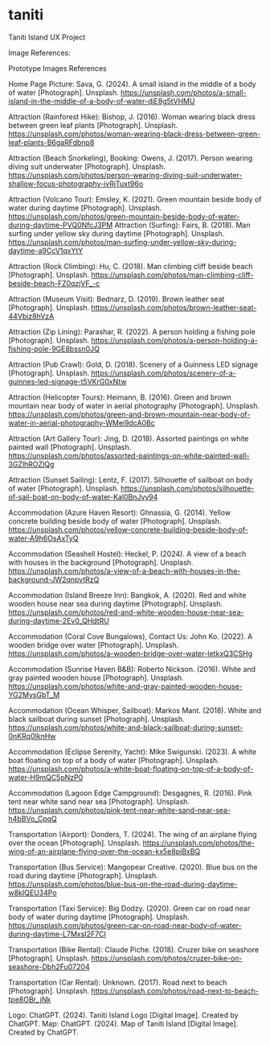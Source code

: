# taniti
Taniti Island UX Project

Image References:

Prototype Images References

Home Page Picture: Sava, G. (2024). A small island in the middle of a body of water [Photograph]. Unsplash. https://unsplash.com/photos/a-small-island-in-the-middle-of-a-body-of-water-djE8g5tVHMU

Attraction (Rainforest Hike):
Bishop, J. (2016). Woman wearing black dress between green leaf plants [Photograph]. Unsplash. https://unsplash.com/photos/woman-wearing-black-dress-between-green-leaf-plants-B6gaRFdbnp8

Attraction (Beach Snorkeling), Booking:
Owens, J. (2017). Person wearing diving suit underwater [Photograph]. Unsplash. https://unsplash.com/photos/person-wearing-diving-suit-underwater-shallow-focus-photography-ivRjTuxt96o

Attraction (Volcano Tour):
Emsley, K. (2021). Green mountain beside body of water during daytime [Photograph]. Unsplash. https://unsplash.com/photos/green-mountain-beside-body-of-water-during-daytime-PVQ0NfcJ3PM
Attraction (Surfing):
Fairs, B. (2018). Man surfing under yellow sky during daytime [Photograph]. Unsplash. https://unsplash.com/photos/man-surfing-under-yellow-sky-during-daytime-a9CcV1qxYtY

Attraction (Rock Climbing):
Hu, C. (2018). Man climbing cliff beside beach [Photograph]. Unsplash. https://unsplash.com/photos/man-climbing-cliff-beside-beach-FZ0qzjVF_-c

Attraction (Museum Visit):
Bednarz, D. (2019). Brown leather seat [Photograph]. Unsplash. https://unsplash.com/photos/brown-leather-seat-44Vbiz8hVzA

Attraction (Zip Lining):
Parashar, R. (2022). A person holding a fishing pole [Photograph]. Unsplash. https://unsplash.com/photos/a-person-holding-a-fishing-pole-9GE8bssn0JQ

Attraction (Pub Crawl):
Gold, D. (2018). Scenery of a Guinness LED signage [Photograph]. Unsplash. https://unsplash.com/photos/scenery-of-a-guinnes-led-signage-t5VKrG0xNtw

Attraction (Helicopter Tours):
Heimann, B. (2016). Green and brown mountain near body of water in aerial photography [Photograph]. Unsplash. https://unsplash.com/photos/green-and-brown-mountain-near-body-of-water-in-aerial-photography-WMei9dcA0Bc

Attraction (Art Gallery Tour):
Jing, D. (2018). Assorted paintings on white painted wall [Photograph]. Unsplash. https://unsplash.com/photos/assorted-paintings-on-white-painted-wall-3GZlhROZIQg

Attraction (Sunset Sailing):
Lentz, F. (2017). Silhouette of sailboat on body of water [Photograph]. Unsplash. https://unsplash.com/photos/silhouette-of-sail-boat-on-body-of-water-Kal0BnJvy94

Accommodation (Azure Haven Resort):
Ghnassia, G. (2014). Yellow concrete building beside body of water [Photograph]. Unsplash. https://unsplash.com/photos/yellow-concrete-building-beside-body-of-water-A9h6OsAxTyQ

Accommodation (Seashell Hostel):
Heckel, P. (2024). A view of a beach with houses in the background [Photograph]. Unsplash. https://unsplash.com/photos/a-view-of-a-beach-with-houses-in-the-background-JW2qnpvtRzQ

Accommodation (Island Breeze Inn):
Bangkok, A. (2020). Red and white wooden house near sea during daytime [Photograph]. Unsplash. https://unsplash.com/photos/red-and-white-wooden-house-near-sea-during-daytime-2Ev0_QHdtRU

Accommodation (Coral Cove Bungalows), Contact Us:
John Ko. (2022). A wooden bridge over water [Photograph]. Unsplash. https://unsplash.com/photos/a-wooden-bridge-over-water-IetkxQ3CSHg

Accommodation (Sunrise Haven B&B):
Roberto Nickson. (2016). White and gray painted wooden house [Photograph]. Unsplash. https://unsplash.com/photos/white-and-gray-painted-wooden-house-YG2MysGbT_M

Accommodation (Ocean Whisper, Sailboat):
Markos Mant. (2018). White and black sailboat during sunset [Photograph]. Unsplash. https://unsplash.com/photos/white-and-black-sailboat-during-sunset-0nKRq0IknHw

Accommodation (Eclipse Serenity, Yacht):
Mike Swigunski. (2023). A white boat floating on top of a body of water [Photograph]. Unsplash. https://unsplash.com/photos/a-white-boat-floating-on-top-of-a-body-of-water-H9mQC5pNzP0

Accommodation (Lagoon Edge Campground):
Desgagnes, R. (2016). Pink tent near white sand near sea [Photograph]. Unsplash. https://unsplash.com/photos/pink-tent-near-white-sand-near-sea-h4bBVo_CpqQ

Transportation (Airport):
Donders, T. (2024). The wing of an airplane flying over the ocean [Photograph]. Unsplash. https://unsplash.com/photos/the-wing-of-an-airplane-flying-over-the-ocean-kx5e8piBxBQ

Transportation (Bus Service):
Mangopear Creative. (2020). Blue bus on the road during daytime [Photograph]. Unsplash. https://unsplash.com/photos/blue-bus-on-the-road-during-daytime-w8kIQEU34Po

Transportation (Taxi Service):
Big Dodzy. (2020). Green car on road near body of water during daytime [Photograph]. Unsplash. https://unsplash.com/photos/green-car-on-road-near-body-of-water-during-daytime-L7MxsI2F7CI

Transportation (Bike Rental):
Claude Piche. (2018). Cruzer bike on seashore [Photograph]. Unsplash. https://unsplash.com/photos/cruzer-bike-on-seashore-Dbh2Fu07204

Transportation (Car Rental):
Unknown. (2017). Road next to beach [Photograph]. Unsplash. https://unsplash.com/photos/road-next-to-beach-tpe8OBr_jNk

Logo: ChatGPT. (2024). Taniti Island Logo [Digital Image]. Created by ChatGPT.
Map: ChatGPT. (2024). Map of Taniti Island [Digital Image]. Created by ChatGPT.
